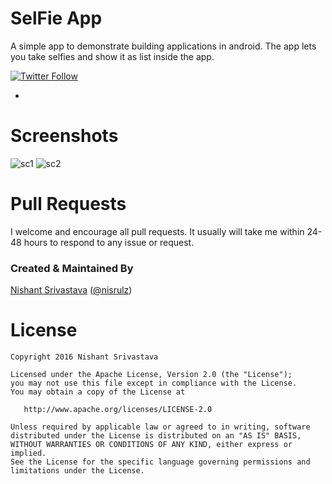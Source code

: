 # **SelFie App**
A simple app to demonstrate building applications in android. The app lets you take selfies and show it as list inside the app.

[![Twitter Follow](https://img.shields.io/twitter/follow/nisrulz.svg?style=social)](https://twitter.com/nisrulz) 

-

# Screenshots

![sc1](https://github.com/nisrulz/SelfieApp/raw/master/img/sc1.png) ![sc2](https://github.com/nisrulz/SelfieApp/raw/master/img/sc2.png)

# Pull Requests
I welcome and encourage all pull requests. It usually will take me within 24-48 hours to respond to any issue or request.


### Created & Maintained By
[Nishant Srivastava](https://github.com/nisrulz) ([@nisrulz](https://www.twitter.com/nisrulz))

License
=======

    Copyright 2016 Nishant Srivastava

    Licensed under the Apache License, Version 2.0 (the "License");
    you may not use this file except in compliance with the License.
    You may obtain a copy of the License at

       http://www.apache.org/licenses/LICENSE-2.0

    Unless required by applicable law or agreed to in writing, software
    distributed under the License is distributed on an "AS IS" BASIS,
    WITHOUT WARRANTIES OR CONDITIONS OF ANY KIND, either express or implied.
    See the License for the specific language governing permissions and
    limitations under the License.
